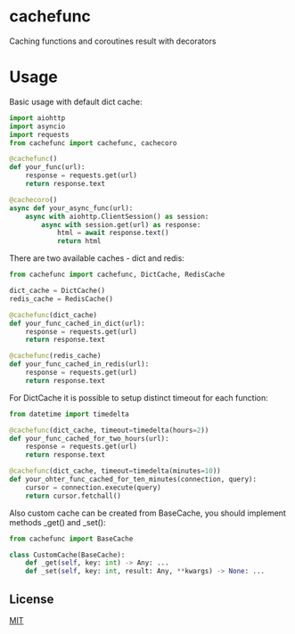 # cachefunc

Caching functions and coroutines result with decorators

# Usage

Basic usage with default dict cache:

```python
import aiohttp
import asyncio
import requests
from cachefunc import cachefunc, cachecoro

@cachefunc()
def your_func(url):
    response = requests.get(url)
    return response.text

@cachecoro()
async def your_async_func(url):
    async with aiohttp.ClientSession() as session:
        async with session.get(url) as response:
            html = await response.text()
            return html
```

There are two available caches - dict and redis:

```python
from cachefunc import cachefunc, DictCache, RedisCache

dict_cache = DictCache()
redis_cache = RedisCache()

@cachefunc(dict_cache)
def your_func_cached_in_dict(url):
    response = requests.get(url)
    return response.text 

@cachefunc(redis_cache)
def your_func_cached_in_redis(url):
    response = requests.get(url)
    return response.text
```

For DictCache it is possible to setup distinct timeout for each function:

```python
from datetime import timedelta

@cachefunc(dict_cache, timeout=timedelta(hours=2))
def your_func_cached_for_two_hours(url):
    response = requests.get(url)
    return response.text

@cachefunc(dict_cache, timeout=timedelta(minutes=10))
def your_ohter_func_cached_for_ten_minutes(connection, query):
    cursor = connection.execute(query)
    return cursor.fetchall() 
```

Also custom cache can be created from BaseCache, you should implement
methods _get() and _set():

```python
from cachefunc import BaseCache

class CustomCache(BaseCache):
    def _get(self, key: int) -> Any: ...
    def _set(self, key: int, result: Any, **kwargs) -> None: ...
```

## License

[MIT](https://choosealicense.com/licenses/mit/)